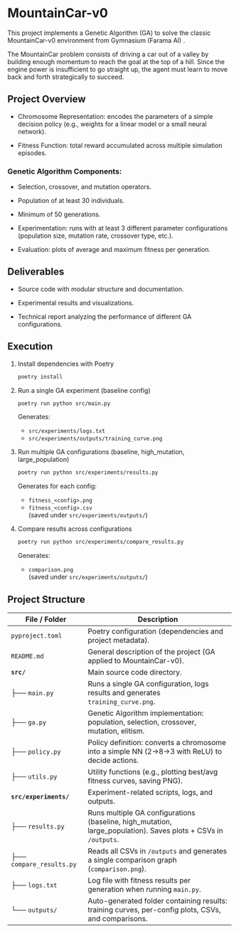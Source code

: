 # MountainCar-v0
This project implements a Genetic Algorithm (GA) to solve the classic MountainCar-v0 environment from Gymnasium (Farama AI)
.

The MountainCar problem consists of driving a car out of a valley by building enough momentum to reach the goal at the top of a hill. Since the engine power is insufficient to go straight up, the agent must learn to move back and forth strategically to succeed.

## Project Overview

- Chromosome Representation: encodes the parameters of a simple decision policy (e.g., weights for a linear model or a small neural network).

- Fitness Function: total reward accumulated across multiple simulation episodes.

### Genetic Algorithm Components:

- Selection, crossover, and mutation operators.

- Population of at least 30 individuals.

- Minimum of 50 generations.

- Experimentation: runs with at least 3 different parameter configurations (population size, mutation rate, crossover type, etc.).

- Evaluation: plots of average and maximum fitness per generation.

## Deliverables

- Source code with modular structure and documentation.

- Experimental results and visualizations.

- Technical report analyzing the performance of different GA configurations.

## Execution

1. Install dependencies with Poetry  
   ```bash
   poetry install
   ```

2. Run a single GA experiment (baseline config)  
   ```bash
   poetry run python src/main.py
   ```  
   Generates:  
   - `src/experiments/logs.txt`  
   - `src/experiments/outputs/training_curve.png`

3. Run multiple GA configurations (baseline, high_mutation, large_population)  
   ```bash
   poetry run python src/experiments/results.py
   ```  
   Generates for each config:  
   - `fitness_<config>.png`  
   - `fitness_<config>.csv`  
   (saved under `src/experiments/outputs/`)

4. Compare results across configurations  
   ```bash
   poetry run python src/experiments/compare_results.py
   ```  
   Generates:  
   - `comparison.png`  
   (saved under `src/experiments/outputs/`)


## Project Structure

| File / Folder            | Description                                                                                                      |
| ------------------------ | ---------------------------------------------------------------------------------------------------------------- |
| `pyproject.toml`         | Poetry configuration (dependencies and project metadata).                                                        |
| `README.md`              | General description of the project (GA applied to MountainCar-v0).                                               |
| **`src/`**               | Main source code directory.                                                                                      |
| ├── `main.py`            | Runs a single GA configuration, logs results and generates `training_curve.png`.                                 |
| ├── `ga.py`              | Genetic Algorithm implementation: population, selection, crossover, mutation, elitism.                           |
| ├── `policy.py`          | Policy definition: converts a chromosome into a simple NN (2→8→3 with ReLU) to decide actions.                   |
| ├── `utils.py`           | Utility functions (e.g., plotting best/avg fitness curves, saving PNG).                                          |
| **`src/experiments/`**   | Experiment-related scripts, logs, and outputs.                                                                   |
| ├── `results.py`         | Runs multiple GA configurations (baseline, high\_mutation, large\_population). Saves plots + CSVs in `/outputs`. |
| ├── `compare_results.py` | Reads all CSVs in `/outputs` and generates a single comparison graph (`comparison.png`).                         |
| ├── `logs.txt`           | Log file with fitness results per generation when running `main.py`.                                             |
| └── `outputs/`           | Auto-generated folder containing results: training curves, per-config plots, CSVs, and comparisons.              |
